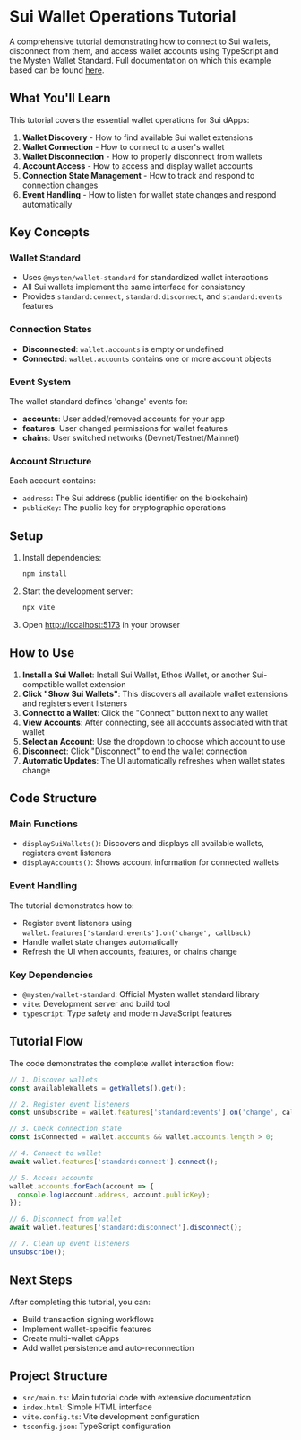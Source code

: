 # Sui Wallet Operations Tutorial

A comprehensive tutorial demonstrating how to connect to Sui wallets, disconnect from them, and access wallet accounts using TypeScript and the Mysten Wallet Standard.
Full documentation on which this example based can be found [here](https://docs.sui.io/standards/wallet-standard#managing-wallets).

## What You'll Learn

This tutorial covers the essential wallet operations for Sui dApps:

1. **Wallet Discovery** - How to find available Sui wallet extensions
2. **Wallet Connection** - How to connect to a user's wallet
3. **Wallet Disconnection** - How to properly disconnect from wallets
4. **Account Access** - How to access and display wallet accounts
5. **Connection State Management** - How to track and respond to connection changes
6. **Event Handling** - How to listen for wallet state changes and respond automatically

## Key Concepts

### Wallet Standard
- Uses `@mysten/wallet-standard` for standardized wallet interactions
- All Sui wallets implement the same interface for consistency
- Provides `standard:connect`, `standard:disconnect`, and `standard:events` features

### Connection States
- **Disconnected**: `wallet.accounts` is empty or undefined
- **Connected**: `wallet.accounts` contains one or more account objects

### Event System
The wallet standard defines 'change' events for:
- **accounts**: User added/removed accounts for your app
- **features**: User changed permissions for wallet features
- **chains**: User switched networks (Devnet/Testnet/Mainnet)

### Account Structure
Each account contains:
- `address`: The Sui address (public identifier on the blockchain)
- `publicKey`: The public key for cryptographic operations

## Setup

1. Install dependencies:
   ```sh
   npm install
   ```

2. Start the development server:
   ```sh
   npx vite
   ```

3. Open [http://localhost:5173](http://localhost:5173) in your browser

## How to Use

1. **Install a Sui Wallet**: Install Sui Wallet, Ethos Wallet, or another Sui-compatible wallet extension
2. **Click "Show Sui Wallets"**: This discovers all available wallet extensions and registers event listeners
3. **Connect to a Wallet**: Click the "Connect" button next to any wallet
4. **View Accounts**: After connecting, see all accounts associated with that wallet
5. **Select an Account**: Use the dropdown to choose which account to use
6. **Disconnect**: Click "Disconnect" to end the wallet connection
7. **Automatic Updates**: The UI automatically refreshes when wallet states change

## Code Structure

### Main Functions

- `displaySuiWallets()`: Discovers and displays all available wallets, registers event listeners
- `displayAccounts()`: Shows account information for connected wallets

### Event Handling

The tutorial demonstrates how to:
- Register event listeners using `wallet.features['standard:events'].on('change', callback)`
- Handle wallet state changes automatically
- Refresh the UI when accounts, features, or chains change

### Key Dependencies

- `@mysten/wallet-standard`: Official Mysten wallet standard library
- `vite`: Development server and build tool
- `typescript`: Type safety and modern JavaScript features

## Tutorial Flow

The code demonstrates the complete wallet interaction flow:

```typescript
// 1. Discover wallets
const availableWallets = getWallets().get();

// 2. Register event listeners
const unsubscribe = wallet.features['standard:events'].on('change', callback);

// 3. Check connection state
const isConnected = wallet.accounts && wallet.accounts.length > 0;

// 4. Connect to wallet
await wallet.features['standard:connect'].connect();

// 5. Access accounts
wallet.accounts.forEach(account => {
  console.log(account.address, account.publicKey);
});

// 6. Disconnect from wallet
await wallet.features['standard:disconnect'].disconnect();

// 7. Clean up event listeners
unsubscribe();
```

## Next Steps

After completing this tutorial, you can:
- Build transaction signing workflows
- Implement wallet-specific features
- Create multi-wallet dApps
- Add wallet persistence and auto-reconnection

## Project Structure

- `src/main.ts`: Main tutorial code with extensive documentation
- `index.html`: Simple HTML interface
- `vite.config.ts`: Vite development configuration
- `tsconfig.json`: TypeScript configuration
